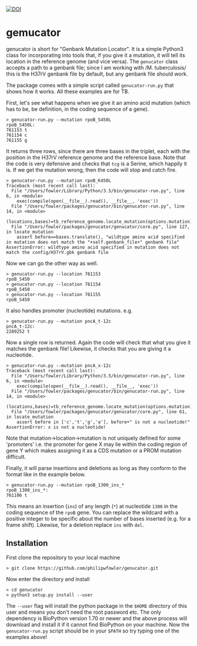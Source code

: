 [![DOI](https://zenodo.org/badge/147030278.svg)](https://zenodo.org/badge/latestdoi/147030278)

# gemucator

genucator is short for "Genbank Mutation Locator". It is a simple Python3 class for incorporating into tools that, if you give it a mutation, it will tell its location in the reference genome (and vice versa). The `genucator` class accepts a path to a genbank file; since I am working with /M. tuberculosis/ this is the H37rV genbank file by default, but any genbank file should work.

The package comes with a simple script called `genucator-run.py` that shows how it works. All these examples are for TB.

First, let's see what happens when we give it an amino acid mutation (which has to be, be definition, in the coding sequence of a gene).

```
> genucator-run.py --mutation rpoB_S450L
rpoB_S450L:
761153 t
761154 c
761155 g
```
It returns three rows, since there are three bases in the triplet, each with the position in the H37rV reference genome and the reference base. Note that the code is very defensive and checks that `tcg` is a Serine, which happily it is. If we get the mutation wrong, then the code will stop and catch fire.

```
> genucator-run.py --mutation rpoB_K450L
Traceback (most recent call last):
  File "/Users/fowler/Library/Python/3.5/bin/genucator-run.py", line 6, in <module>
    exec(compile(open(__file__).read(), __file__, 'exec'))
  File "/Users/fowler/packages/genucator/bin/genucator-run.py", line 14, in <module>
    (locations,bases)=tb_reference_genome.locate_mutation(options.mutation)
  File "/Users/fowler/packages/genucator/genucator/core.py", line 127, in locate_mutation
    assert before==bases.translate(), "wildtype amino acid specified in mutation does not match the "+self.genbank_file+" genbank file"
AssertionError: wildtype amino acid specified in mutation does not match the config/H37rV.gbk genbank file
```

Now we can go the other way as well.

```
> genucator-run.py --location 761153
rpoB_S450
> genucator-run.py --location 761154
rpoB_S450
> genucator-run.py --location 761155
rpoB_S450
```

It also handles promoter (nucleotide) mutations. e.g.

```
> genucator-run.py --mutation pncA_t-12c
pncA_t-12c:
2289252 t
```

Now a single row is returned. Again the code will check that what you give it matches the genbank file! Likewise, it checks that you are giving it a nucleotide.

```
> genucator-run.py --mutation pncA_x-12c
Traceback (most recent call last):
  File "/Users/fowler/Library/Python/3.5/bin/genucator-run.py", line 6, in <module>
    exec(compile(open(__file__).read(), __file__, 'exec'))
  File "/Users/fowler/packages/genucator/bin/genucator-run.py", line 14, in <module>
    (locations,bases)=tb_reference_genome.locate_mutation(options.mutation)
  File "/Users/fowler/packages/genucator/genucator/core.py", line 61, in locate_mutation
    assert before in ['c','t','g','a'], before+" is not a nucleotide!"
AssertionError: x is not a nucleotide!
```
Note that mutation->location->mutation is not uniquely defined for some 'promoters' i.e. the promoter for gene X may lie within the coding region of gene Y which makes assigning it as a CDS mutation or a PROM mutation difficult.

Finally, it will parse insertions and deletions as long as they conform to the format like in the example below.

```
> genucator-run.py --mutation rpoB_1300_ins_*
rpoB_1300_ins_*:
761106 t
```

This means an insertion (`ins`) of any length (`*`) at nucleotide `1300` in the coding sequence of the `rpoB` gene. You can replace the wildcard with a positive integer to be specific about the number of bases inserted (e.g. for a frame shift). Likewise, for a deletion replace `ins` with `del`. 

## Installation

First clone the repository to your local machine

```
> git clone https://github.com/philipwfowler/genucator.git
```
Now enter the directory and install 

```
> cd genucator
> python3 setup.py install --user
```

The `--user` flag will install the python package in the `$HOME` directory of this user and means you don't need the root password etc. The only dependency is BioPython version 1.70 or newer and the above process will download and install it if it cannot find BioPython on your machine. Now the `genucator-run.py` script should be in your `$PATH` so try typing one of the examples above!




